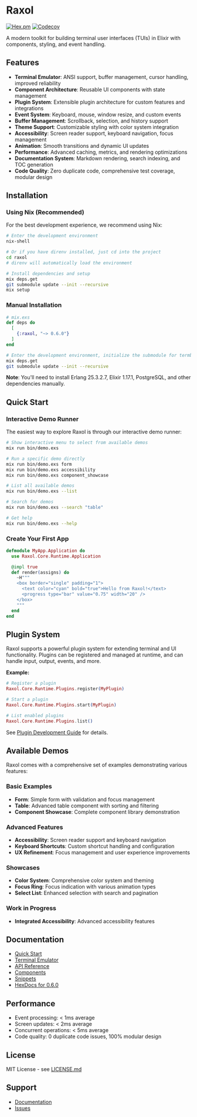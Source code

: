 # Raxol

[![Hex.pm](https://img.shields.io/hexpm/v/raxol.svg)](https://hex.pm/packages/raxol)
[![Codecov](https://codecov.io/gh/Hydepwns/raxol/branch/master/graph/badge.svg)](https://codecov.io/gh/Hydepwns/raxol)

A modern toolkit for building terminal user interfaces (TUIs) in Elixir with components, styling, and event handling.

## Features

- **Terminal Emulator**: ANSI support, buffer management, cursor handling, improved reliability
- **Component Architecture**: Reusable UI components with state management
- **Plugin System**: Extensible plugin architecture for custom features and integrations
- **Event System**: Keyboard, mouse, window resize, and custom events
- **Buffer Management**: Scrollback, selection, and history support
- **Theme Support**: Customizable styling with color system integration
- **Accessibility**: Screen reader support, keyboard navigation, focus management
- **Animation**: Smooth transitions and dynamic UI updates
- **Performance**: Advanced caching, metrics, and rendering optimizations
- **Documentation System**: Markdown rendering, search indexing, and TOC generation
- **Code Quality**: Zero duplicate code, comprehensive test coverage, modular design

## Installation

### Using Nix (Recommended)

For the best development experience, we recommend using Nix:

```bash
# Enter the development environment
nix-shell

# Or if you have direnv installed, just cd into the project
cd raxol
# direnv will automatically load the environment

# Install dependencies and setup
mix deps.get
git submodule update --init --recursive
mix setup
```

### Manual Installation

```elixir
# mix.exs
def deps do
  [
    {:raxol, "~> 0.6.0"}
  ]
end
```

```bash
# Enter the development environment, initialize the submodule for termbox2
mix deps.get
git submodule update --init --recursive
```

**Note**: You'll need to install Erlang 25.3.2.7, Elixir 1.17.1, PostgreSQL, and other dependencies manually.

## Quick Start

### Interactive Demo Runner

The easiest way to explore Raxol is through our interactive demo runner:

```bash
# Show interactive menu to select from available demos
mix run bin/demo.exs

# Run a specific demo directly
mix run bin/demo.exs form
mix run bin/demo.exs accessibility
mix run bin/demo.exs component_showcase

# List all available demos
mix run bin/demo.exs --list

# Search for demos
mix run bin/demo.exs --search "table"

# Get help
mix run bin/demo.exs --help
```

### Create Your First App

```elixir
defmodule MyApp.Application do
  use Raxol.Core.Runtime.Application

  @impl true
  def render(assigns) do
    ~H"""
    <box border="single" padding="1">
      <text color="cyan" bold="true">Hello from Raxol!</text>
      <progress type="bar" value="0.75" width="20" />
    </box>
    """
  end
end
```

## Plugin System

Raxol supports a powerful plugin system for extending terminal and UI functionality. Plugins can be registered and managed at runtime, and can handle input, output, events, and more.

**Example:**

```elixir
# Register a plugin
Raxol.Core.Runtime.Plugins.register(MyPlugin)

# Start a plugin
Raxol.Core.Runtime.Plugins.start(MyPlugin)

# List enabled plugins
Raxol.Core.Runtime.Plugins.list()
```

See [Plugin Development Guide](examples/guides/04_extending_raxol/plugin_development.md) for details.

## Available Demos

Raxol comes with a comprehensive set of examples demonstrating various features:

### Basic Examples

- **Form**: Simple form with validation and focus management
- **Table**: Advanced table component with sorting and filtering
- **Component Showcase**: Complete component library demonstration

### Advanced Features

- **Accessibility**: Screen reader support and keyboard navigation
- **Keyboard Shortcuts**: Custom shortcut handling and configuration
- **UX Refinement**: Focus management and user experience improvements

### Showcases

- **Color System**: Comprehensive color system and theming
- **Focus Ring**: Focus indication with various animation types
- **Select List**: Enhanced selection with search and pagination

### Work in Progress

- **Integrated Accessibility**: Advanced accessibility features

## Documentation

- [Quick Start](examples/guides/01_getting_started/quick_start.md)
- [Terminal Emulator](examples/guides/02_core_concepts/terminal_emulator.md)
- [API Reference](examples/guides/02_core_concepts/api/README.md)
- [Components](examples/guides/03_components_and_layout/components/README.md)
- [Snippets](examples/snippets/README.md)
- [HexDocs for 0.6.0](https://hexdocs.pm/raxol/0.6.0)

## Performance

- Event processing: < 1ms average
- Screen updates: < 2ms average
- Concurrent operations: < 5ms average
- Code quality: 0 duplicate code issues, 100% modular design

## License

MIT License - see [LICENSE.md](LICENSE.md)

## Support

- [Documentation](docs/README.md)
- [Issues](https://github.com/Hydepwns/raxol/issues)
